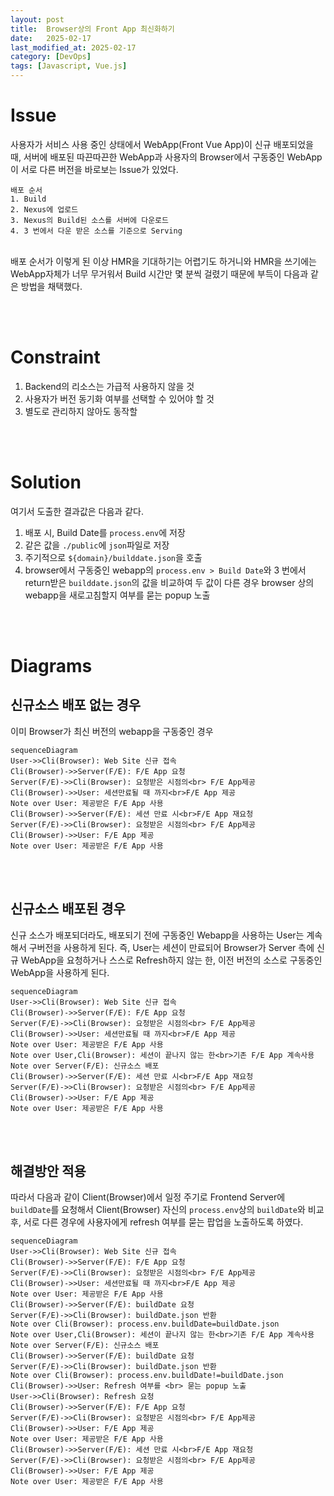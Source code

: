 ```yaml
---
layout: post
title:  Browser상의 Front App 최신화하기  
date:   2025-02-17
last_modified_at: 2025-02-17
category: [DevOps]
tags: [Javascript, Vue.js]
---
```



# Issue
사용자가 서비스 사용 중인 상태에서 WebApp(Front Vue App)이 신규 배포되었을 때, 서버에 배포된 따끈따끈한 WebApp과 사용자의 Browser에서 구동중인 WebApp이 서로 다른 버전을 바로보는 Issue가 있었다.
<br/>
```
배포 순서
1. Build 
2. Nexus에 업로드
3. Nexus의 Build된 소스를 서버에 다운로드
4. 3 번에서 다운 받은 소스를 기준으로 Serving 
```
<br/>
배포 순서가 이렇게 된 이상 HMR을 기대하기는 어렵기도 하거니와 HMR을 쓰기에는 WebApp자체가 너무 무거워서 Build 시간만 몇 분씩 걸렸기 때문에 부득이 다음과 같은 방법을 채택했다.

<br/><br/>
# Constraint
1. Backend의 리소스는 가급적 사용하지 않을 것
2. 사용자가 버전 동기화 여부를 선택할 수 있어야 할 것
3. 별도로 관리하지 않아도 동작할 


<br/><br/>
# Solution
여기서 도출한 결과값은 다음과 같다.
1. 배포 시, Build Date를 `process.env`에 저장
2. 같은 값을 `./public`에 `json`파일로 저장
3. 주기적으로 `${domain}/builddate.json`을 호출
4. browser에서 구동중인 webapp의 `process.env > Build Date`와 3 번에서 return받은 `builddate.json`의 값을 비교하여 두 값이 다른 경우 browser 상의 webapp을 새로고침할지 여부를 묻는 popup 노출

<br/><br/>
# Diagrams
## 신규소스 배포 없는 경우
이미 Browser가 최신 버전의 webapp을 구동중인 경우
```mermaid
sequenceDiagram
User->>Cli(Browser): Web Site 신규 접속
Cli(Browser)->>Server(F/E): F/E App 요청
Server(F/E)->>Cli(Browser): 요청받은 시점의<br> F/E App제공
Cli(Browser)->>User: 세션만료될 때 까지<br>F/E App 제공
Note over User: 제공받은 F/E App 사용
Cli(Browser)->>Server(F/E): 세션 만료 시<br>F/E App 재요청
Server(F/E)->>Cli(Browser): 요청받은 시점의<br> F/E App제공
Cli(Browser)->>User: F/E App 제공
Note over User: 제공받은 F/E App 사용
``` 

<br/><br/>
## 신규소스 배포된 경우
신규 소스가 배포되더라도, 배포되기 전에 구동중인 Webapp을 사용하는 User는 계속해서 구버전을 사용하게 된다. 즉, User는 세션이 만료되어 Browser가 Server 측에 신규 WebApp을 요청하거나 스스로 Refresh하지 않는 한, 이전 버전의 소스로 구동중인 WebApp을 사용하게 된다.

```mermaid
sequenceDiagram
User->>Cli(Browser): Web Site 신규 접속
Cli(Browser)->>Server(F/E): F/E App 요청
Server(F/E)->>Cli(Browser): 요청받은 시점의<br> F/E App제공
Cli(Browser)->>User: 세션만료될 때 까지<br>F/E App 제공
Note over User: 제공받은 F/E App 사용
Note over User,Cli(Browser): 세션이 끝나지 않는 한<br>기존 F/E App 계속사용
Note over Server(F/E): 신규소스 배포
Cli(Browser)->>Server(F/E): 세션 만료 시<br>F/E App 재요청
Server(F/E)->>Cli(Browser): 요청받은 시점의<br> F/E App제공
Cli(Browser)->>User: F/E App 제공
Note over User: 제공받은 F/E App 사용
```

<br/><br/>
## 해결방안 적용
따라서 다음과 같이 Client(Browser)에서 일정 주기로 Frontend Server에 `buildDate`를 요청해서 Client(Browser) 자신의 `process.env`상의 `buildDate`와 비교 후, 서로 다른 경우에 사용자에게 refresh 여부를 묻는 팝업을 노출하도록 하였다. 
```mermaid
sequenceDiagram
User->>Cli(Browser): Web Site 신규 접속
Cli(Browser)->>Server(F/E): F/E App 요청
Server(F/E)->>Cli(Browser): 요청받은 시점의<br> F/E App제공
Cli(Browser)->>User: 세션만료될 때 까지<br>F/E App 제공
Note over User: 제공받은 F/E App 사용
Cli(Browser)->>Server(F/E): buildDate 요청
Server(F/E)->>Cli(Browser): buildDate.json 반환
Note over Cli(Browser): process.env.buildDate=buildDate.json
Note over User,Cli(Browser): 세션이 끝나지 않는 한<br>기존 F/E App 계속사용
Note over Server(F/E): 신규소스 배포
Cli(Browser)->>Server(F/E): buildDate 요청
Server(F/E)->>Cli(Browser): buildDate.json 반환
Note over Cli(Browser): process.env.buildDate!=buildDate.json
Cli(Browser)->>User: Refresh 여부를 <br> 묻는 popup 노출
User->>Cli(Browser): Refresh 요청
Cli(Browser)->>Server(F/E): F/E App 요청
Server(F/E)->>Cli(Browser): 요청받은 시점의<br> F/E App제공
Cli(Browser)->>User: F/E App 제공
Note over User: 제공받은 F/E App 사용
Cli(Browser)->>Server(F/E): 세션 만료 시<br>F/E App 재요청
Server(F/E)->>Cli(Browser): 요청받은 시점의<br> F/E App제공
Cli(Browser)->>User: F/E App 제공
Note over User: 제공받은 F/E App 사용
```

<br/><br/>
